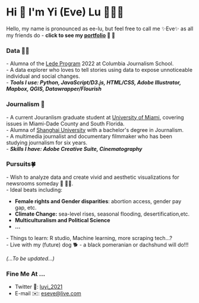 # Hi 🤍  I'm Yi (Eve) Lu 👩🏼‍🚀 

Hello, my name is pronounced as ee-lu, but feel free to call me ✨Eve✨ as all my friends do - <b>click to see my [portfolio](https://luyi-eve.github.io) 🌱 🐝 </b><br>

### Data 🏄‍♀️
<b></b> - Alumna of the [Lede Program](https://ledeprogram.com) 2022 at Columbia Journalism School.<br>
<b></b> - A data explorer who loves to tell stories using data to expose unnoticeable individual and social changes.<br>
<b></b> - <b><i>Tools I use: Python, JavaScript/D3.js, HTML/CSS, Adobe Illustrator, Mapbox, QGIS, Datawrapper/Flourish</i></b><br>

### Journalism 🔭
<b></b> - A current Jouranlism graduate student at [University of Miami](https://com.miami.edu/journalism-ma/), covering issues in Miami-Dade County and South Florida.<br>
<b></b> - Alumna of [Shanghai University](https://www.shu.edu.cn) with a bachelor's degree in Journalism.<br>
<b></b> - A multimedia journalist and documentary filmmaker who has been studying journalism for six years.<br>
<b></b> - <b><i> Skills I have: Adobe Creative Suite, Cinematography </i></b><br>

### Pursuits🍀
<b></b> - Wish to analyze data and create vivid and aesthetic visualizations for newsrooms someday 📰 🧚‍♂️.<br>
<b></b> - Ideal beats including:
 - <b>Female rights and Gender disparities</b>: abortion access, gender pay gap, etc.
 - <b>Climate Change:</b> sea-level rises, seasonal flooding, desertification,etc.
 - <b>Multiculturalism and Political Science</b>
 - <b>...</b>

<b></b> - Things to learn: R studio, Machine learning, more scraping tech...?<br>
<b></b> - Live with my (future) dog 🐕 - a black pomeranian or dachshund will do!!! <br>

<b></b> <i>(...To be updated...)</i> <br>


### Fine Me At ...
- Twitter 🦜: [luyi_2021](https://twitter.com/luyi_2021) <br>
- E-mail ✉️: eseve@live.com <br>


<!--
**luyi-eve/luyi-eve** is a ✨ _special_ ✨ repository because its `README.md` (this file) appears on your GitHub profile.

Here are some ideas to get you started:

- 🔭 I’m currently working on ...
- 🌱 I’m currently learning ...
- 👯 I’m looking to collaborate on ...
- 🤔 I’m looking for help with ...
- 💬 Ask me about ...
- 📫 How to reach me: ...
- 😄 Pronouns: ...
- ⚡ Fun fact: ...
-->
